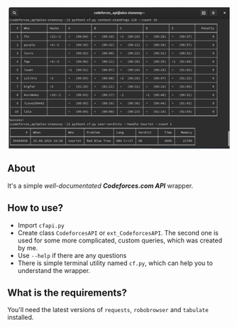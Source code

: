 <center><img src=images/example.png></center>

## About ##

It's a simple *well-documentated* ***Codeforces.com API*** wrapper.

## How to use? ##

* Import `cfapi.py`
* Create class `CodeforcesAPI` or `ext_CodeforcesAPI`. The second one is used for some more complicated, custom queries, which was created by me.
* Use `--help` if there are any questions
* There is simple terminal utility named `cf.py`, which can help you to understand the wrapper.

## What is the requirements? ##

You'll need the latest versions of `requests`, `robobrowser` and `tabulate` installed.
